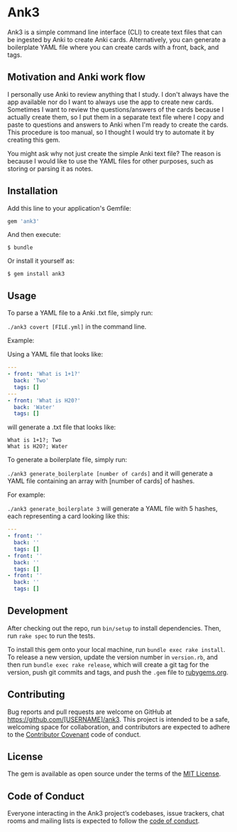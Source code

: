 # Ank3

Ank3 is a simple command line interface (CLI) to create text files that can be ingested by Anki to create Anki cards.
Alternatively, you can generate a boilerplate YAML file where you can create cards with a front, back, and tags.

## Motivation and Anki work flow

I personally use Anki to review anything that I study. I don't always have the app available
nor do I want to always use the app to create new cards. Sometimes I want to review the questions/answers
of the cards because I actually create them, so I put them in a separate text file where I copy and paste
to questions and answers to Anki when I'm ready to create the cards. This procedure is too manual, so I
thought I would try to automate it by creating this gem.

You might ask why not just create the simple Anki text file? 
The reason is because I would like to use the YAML files for other purposes, such 
as storing or parsing it as notes. 

## Installation

Add this line to your application's Gemfile:

```ruby
gem 'ank3'
```

And then execute:

    $ bundle

Or install it yourself as:

    $ gem install ank3

## Usage

To parse a YAML file to a Anki .txt file, simply run:

```./ank3 covert [FILE.yml]``` in the command line.

Example:

Using a YAML file that looks like:

```yaml
---
- front: 'What is 1+1?'
  back: 'Two'
  tags: []
---
- front: 'What is H20?'
  back: 'Water'
  tags: []
```

will generate a .txt file that looks like:

```
What is 1+1?; Two
What is H2O?; Water
```

To generate a boilerplate file, simply run:

```./ank3 generate_boilerplate [number of cards]``` and it will generate a YAML file containing an array with [number of cards] of hashes.

For example:

```./ank3 generate_boilerplate 3``` will generate a YAML file with 5 hashes, each representing a card looking like this:

```yaml
---
- front: ''
  back: ''
  tags: []
- front: ''
  back: ''
  tags: []
- front: ''
  back: ''
  tags: []
```

## Development

After checking out the repo, run `bin/setup` to install dependencies. Then, run `rake spec` to run the tests. 

To install this gem onto your local machine, run `bundle exec rake install`. To release a new version, update the version number in `version.rb`, and then run `bundle exec rake release`, which will create a git tag for the version, push git commits and tags, and push the `.gem` file to [rubygems.org](https://rubygems.org).

## Contributing

Bug reports and pull requests are welcome on GitHub at https://github.com/[USERNAME]/ank3. This project is intended to be a safe, welcoming space for collaboration, and contributors are expected to adhere to the [Contributor Covenant](http://contributor-covenant.org) code of conduct.

## License

The gem is available as open source under the terms of the [MIT License](https://opensource.org/licenses/MIT).

## Code of Conduct

Everyone interacting in the Ank3 project’s codebases, issue trackers, chat rooms and mailing lists is expected to follow the [code of conduct](https://github.com/[USERNAME]/ank3/blob/master/CODE_OF_CONDUCT.md).
